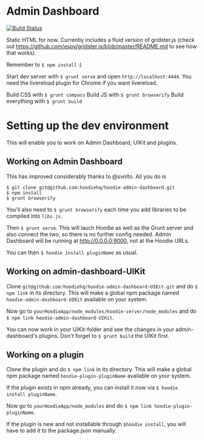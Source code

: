# Admin Dashboard
[![Build Status](https://travis-ci.org/hoodiehq/hoodie-admin-dashboard.svg?branch=snug)](https://travis-ci.org/hoodiehq/hoodie-admin-dashboard)

Static HTML for now. Currently includes a fluid version of gridster.js (check out https://github.com/espy/gridster.js/blob/master/README.md to see how that works).

Remember to `$ npm install` :)

Start dev server with `$ grunt serve` and open `http://localhost:4444`.
You need the livereload plugin for Chrome if you want livereload.

Build CSS with `$ grunt compass`
Build JS with `$ grunt browserify`
Build everything with `$ grunt build`

# Setting up the dev environment

This will enable you to work on Admin Dashboard, UIKit and plugins.

## Working on Admin Dashboard

This has improved considerably thanks to @svnlto. All you do is

````
$ git clone git@github.com:hoodiehq/hoodie-admin-dashboard.git
$ npm install
$ grunt browserify
````

You'll also need to `$ grunt browserify` each time you add libraries to be compiled into `libs.js`.

Then `$ grunt serve`. This will lauch Hoodie as well as the Grunt server and also connect the two, so there is no further config needed. Admin Dashboard will be running at http://0.0.0.0:9000, not at the Hoodie URLs.

You can then `$ hoodie install pluginName` as usual.

## Working on admin-dashboard-UIKit

Clone `git@github.com:hoodiehq/hoodie-admin-dashboard-UIKit.git` and do `$ npm link` in its directory. This will make a global npm package named `hoodie-admin-dashboard-UIKit` available on your system.

Now go to `yourHoodieApp/node_modules/hoodie-server/node_modules` and do `$ npm link hoodie-admin-dashboard-UIKit`.

You can now work in your UIKit-folder and see the changes in your admin-dashboard's plugins. Don't forget to `$ grunt build` the UIKit first.

## Working on a plugin

Clone the plugin and do `$ npm link` in its directory. This will make a global npm package named `hoodie-plugin-pluginName` available on your system.

If the plugin exists in npm already, you can install it now via `$ hoodie install pluginName`.

Now go to `yourHoodieApp/node_modules` and do `$ npm link hoodie-plugin-pluginName`.

If the plugin is new and not installable through `$hoodie install`, you will have to add it to the package.json manually.
